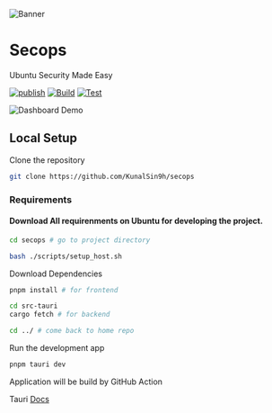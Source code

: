 ![Banner](https://tiddi.kunalsin9h.com/e3S1fjb)

# Secops

Ubuntu Security Made Easy

[![publish](https://github.com/KunalSin9h/secops/actions/workflows/release.yml/badge.svg)](https://github.com/KunalSin9h/secops/actions/workflows/release.yml)
[![Build](https://github.com/KunalSin9h/Secops/actions/workflows/build.yml/badge.svg)](https://github.com/KunalSin9h/Secops/actions/workflows/build.yml)
[![Test](https://github.com/KunalSin9h/Secops/actions/workflows/test.yml/badge.svg)](https://github.com/KunalSin9h/Secops/actions/workflows/test.yml)

![Dashboard Demo](https://tiddi.kunalsin9h.com/z7qvuTl)

## Local Setup

Clone the repository

```bash
git clone https://github.com/KunalSin9h/secops
```

### Requirements

#### Download All requirenments on Ubuntu for developing the project.

```bash
cd secops # go to project directory

bash ./scripts/setup_host.sh
```

Download Dependencies

```bash
pnpm install # for frontend

cd src-tauri
cargo fetch # for backend

cd ../ # come back to home repo
```

Run the development app

```bash
pnpm tauri dev
```

Application will be build by GitHub Action

Tauri [Docs](https://tauri.app/v1/guides/)
